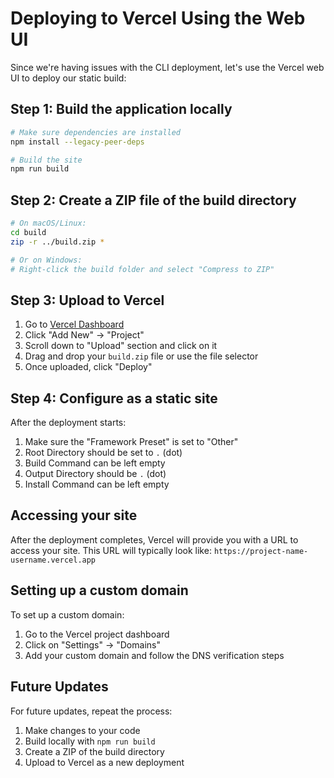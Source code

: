 # Deploying to Vercel Using the Web UI

Since we're having issues with the CLI deployment, let's use the Vercel web UI to deploy our static build:

## Step 1: Build the application locally

```bash
# Make sure dependencies are installed
npm install --legacy-peer-deps

# Build the site
npm run build
```

## Step 2: Create a ZIP file of the build directory

```bash
# On macOS/Linux:
cd build
zip -r ../build.zip *

# Or on Windows:
# Right-click the build folder and select "Compress to ZIP"
```

## Step 3: Upload to Vercel

1. Go to [Vercel Dashboard](https://vercel.com/dashboard)
2. Click "Add New" → "Project"
3. Scroll down to "Upload" section and click on it
4. Drag and drop your `build.zip` file or use the file selector
5. Once uploaded, click "Deploy"

## Step 4: Configure as a static site

After the deployment starts:

1. Make sure the "Framework Preset" is set to "Other"
2. Root Directory should be set to `.` (dot)
3. Build Command can be left empty
4. Output Directory should be `.` (dot)
5. Install Command can be left empty

## Accessing your site

After the deployment completes, Vercel will provide you with a URL to access your site. This URL will typically look like:
`https://project-name-username.vercel.app`

## Setting up a custom domain

To set up a custom domain:

1. Go to the Vercel project dashboard
2. Click on "Settings" → "Domains"
3. Add your custom domain and follow the DNS verification steps

## Future Updates

For future updates, repeat the process:
1. Make changes to your code
2. Build locally with `npm run build`
3. Create a ZIP of the build directory
4. Upload to Vercel as a new deployment 